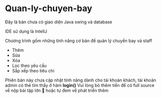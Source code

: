 # Quan-ly-chuyen-bay


Đây là bản chưa có giao diện Java swing và database

IDE sử dụng là IntelIJ

Chương trình gồm những tính năng cơ bản để quản lý chuyến bay và staff

- Thêm
- Sửa
- Xóa
- Lọc theo yêu cầu
- Sắp xếp theo tiêu chí


Phiên bản này chưa cập nhật tính năng dành cho tài khoản khách, tài khoản admin có thẻ tìm thấy ở hàm **login()**
Vui lòng bỏ thêm tiền để có full source về nộp bài tập lớn 🐧 hoặc tự đem về phát triển thêm 
